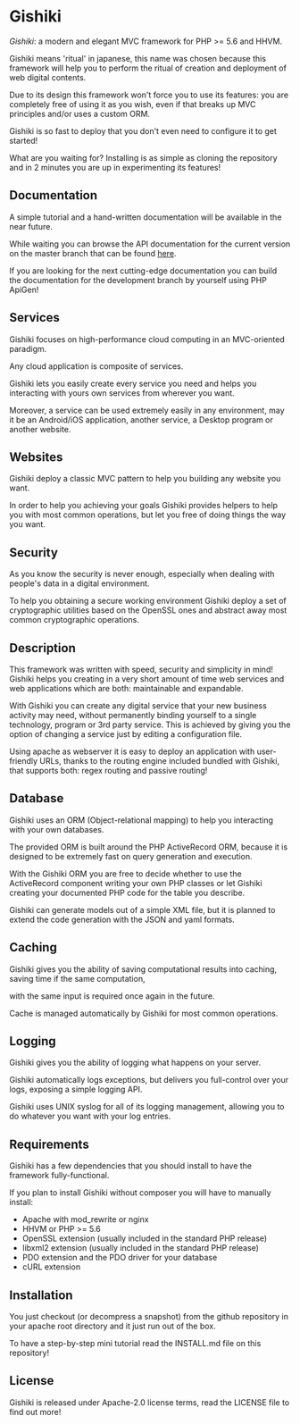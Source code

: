 # Gishiki
_*Gishiki*_: a modern and elegant MVC framework for PHP >= 5.6 and HHVM.

Gishiki means 'ritual' in japanese, this name was chosen because this framework will help you to perform the
ritual of creation and deployment of web digital contents.

Due to its design this framework won't force you to use its features: you are completely free of using it as you wish,
even if that breaks up MVC principles and/or uses a custom ORM.

Gishiki is so fast to deploy that you don't even need to configure it to get started!

What are you waiting for? 
Installing is as simple as cloning the repository and in 2 minutes you are up in experimenting its features!


## Documentation
A simple tutorial and a hand-written documentation will be available in the near future.

While waiting you can browse the API documentation for the current version on the master branch that can be found [here](http://neroreflex.github.io/Gishiki).

If you are looking for the next cutting-edge documentation you can build the documentation for the development branch by yourself using PHP ApiGen!


## Services
Gishiki focuses on high-performance cloud computing in an MVC-oriented paradigm.

Any cloud application is composite of services.

Gishiki lets you easily create every service you need and helps you interacting with yours own services from wherever you want.

Moreover, a service can be used extremely easily in any environment, may it be 
an Android/iOS application, another service, a Desktop program or another website.


## Websites
Gishiki deploy a classic MVC pattern to help you building any website you want.

In order to help you achieving your goals Gishiki provides helpers to help you with most common operations,
but let you free of doing things the way you want.


## Security
As you know the security is never enough, especially when dealing with people's data
in a digital environment.

To help you obtaining a secure working environment Gishiki deploy a set of cryptographic utilities
based on the OpenSSL ones and abstract away most common cryptographic operations.


## Description
This framework was written with speed, security and simplicity in mind!
Gishiki helps you creating in a very short amount of time web services and web applications which are both: maintainable and expandable.

With Gishiki you can create any digital service that your new business activity may need, without permanently binding yourself to a single technology, program or 3rd party service.
This is achieved by giving you the option of changing a service just by editing a configuration file.

Using apache as webserver it is easy to deploy an application with user-friendly URLs, 
thanks to the routing engine included bundled with Gishiki, that supports both: regex routing and passive routing!


## Database
Gishiki uses an ORM (Object-relational mapping) to help you interacting with your own databases.

The provided ORM is built around the PHP ActiveRecord ORM, because it is designed 
to be extremely fast on query generation and execution.

With the Gishiki ORM you are free to decide whether to use the ActiveRecord component writing your own PHP classes or let
Gishiki creating your documented PHP code for the table you describe.

Gishiki can generate models out of a simple XML file, but it is planned to extend the code generation with the JSON and yaml formats.


## Caching
Gishiki gives you the ability of saving computational results into caching, saving time if the same computation, 

with the same input is required once again in the future.

Cache is managed automatically by Gishiki for most common operations.


## Logging
Gishiki gives you the ability of logging what happens on your server.

Gishiki automatically logs exceptions, but delivers you full-control over your logs, exposing a simple logging API.

Gishiki uses UNIX syslog for all of its logging management, allowing you to do whatever you want with your log entries.


## Requirements
Gishiki has a few dependencies that you should install to have the framework fully-functional.

If you plan to install Gishiki without composer you will have to manually install:

   -    Apache with mod_rewrite or nginx
   -    HHVM or PHP >= 5.6
   -    OpenSSL extension (usually included in the standard PHP release)
   -    libxml2 extension (usually included in the standard PHP release)
   -    PDO extension and the PDO driver for your database
   -    cURL extension


## Installation
You just checkout (or decompress a snapshot) from the github repository in your apache root directory and it just run out of the box.

To have a step-by-step mini tutorial read the INSTALL.md file on this repository!


## License
Gishiki is released under Apache-2.0 license terms, read the LICENSE file to find out more!
